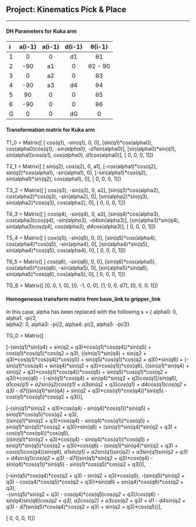 ## Project: Kinematics Pick & Place

---


#### DH Parameters for Kuka arm

| i        | a(i-1)  | a(i-1)  | d(i-1)  | θ(i-1)  |
| :------- |:-------:|:-------:|:-------:|:-------:|
| 1        | 0       | 0       | d1      |θ1       |
| 2        | -90     | a1      | 0       |θ2 - 90  |
| 3        | 0       | a2      | 0       |θ3       |
| 4        | -90     | a3      | d4      |θ4       |
| 5        | 90      | 0       | 0       |θ5       |
| 6        | -90     | 0       | 0       |θ6       |
| G        | 0       | 0       | dG      |0        |

#### Transformation matrix for Kuka arm

T1_0 =  Matrix([
[            cos(q1),            -sin(q1),            0,               0],
[sin(q1)*cos(alpha0), cos(alpha0)*cos(q1), -sin(alpha0), -d1*sin(alpha0)],
[sin(alpha0)*sin(q1), sin(alpha0)*cos(q1),  cos(alpha0),  d1*cos(alpha0)],
[                  0,                   0,            0,               1]]) 

T2_1 =  Matrix([
[             sin(q2),             cos(q2),            0, a1],
[-cos(alpha1)*cos(q2), sin(q2)*cos(alpha1), -sin(alpha1),  0],
[-sin(alpha1)*cos(q2), sin(alpha1)*sin(q2),  cos(alpha1),  0],
[                   0,                   0,            0,  1]]) 

T3_2 =  Matrix([
[            cos(q3),            -sin(q3),            0, a2],
[sin(q3)*cos(alpha2), cos(alpha2)*cos(q3), -sin(alpha2),  0],
[sin(alpha2)*sin(q3), sin(alpha2)*cos(q3),  cos(alpha2),  0],
[                  0,                   0,            0,  1]]) 

T4_3 =  Matrix([
[            cos(q4),            -sin(q4),            0,              a3],
[sin(q4)*cos(alpha3), cos(alpha3)*cos(q4), -sin(alpha3), -d4*sin(alpha3)],
[sin(alpha3)*sin(q4), sin(alpha3)*cos(q4),  cos(alpha3),  d4*cos(alpha3)],
[                  0,                   0,            0,               1]]) 

T5_4 =  Matrix([
[            cos(q5),            -sin(q5),            0, 0],
[sin(q5)*cos(alpha4), cos(alpha4)*cos(q5), -sin(alpha4), 0],
[sin(alpha4)*sin(q5), sin(alpha4)*cos(q5),  cos(alpha4), 0],
[                  0,                   0,            0, 1]]) 

T6_5 =  Matrix([
[            cos(q6),            -sin(q6),            0, 0],
[sin(q6)*cos(alpha5), cos(alpha5)*cos(q6), -sin(alpha5), 0],
[sin(alpha5)*sin(q6), sin(alpha5)*cos(q6),  cos(alpha5), 0],
[                  0,                   0,            0, 1]]) 

TG_6 =  Matrix([
[0,  0, 1,  0],
[0, -1, 0,  0],
[1,  0, 0, d7],
[0,  0, 0,  1]]) 

#### Homogeneous transform matrix from base_link to gripper_link
In this case, alpha has been replaced with the following
s = {
     alpha0: 0, 
     alpha1: -pi/2,  
     alpha2: 0, 
     alpha3: -pi/2, 
     alpha4: pi/2, 
     alpha5: -pi/2}

TG_0 =  Matrix([

[-(sin(q1)*sin(q4) + sin(q2 + q3)*cos(q1)*cos(q4))*sin(q5) + cos(q1)*cos(q5)*cos(q2 + q3), 
((sin(q1)*sin(q4) + sin(q2 + q3)*cos(q1)*cos(q4))*cos(q5) + sin(q5)*cos(q1)*cos(q2 + q3))*sin(q6) + (-sin(q1)*cos(q4) + sin(q4)*sin(q2 + q3)*cos(q1))*cos(q6), 
((sin(q1)*sin(q4) + sin(q2 + q3)*cos(q1)*cos(q4))*cos(q5) + sin(q5)*cos(q1)*cos(q2 + q3))*cos(q6) - (-sin(q1)*cos(q4) + sin(q4)*sin(q2 + q3)*cos(q1))*sin(q6), 
a1*cos(q1) + a2*sin(q2)*cos(q1) + a3*sin(q2 + q3)*cos(q1) + d4*cos(q1)*cos(q2 + q3) - d7*((sin(q1)*sin(q4) + sin(q2 + q3)*cos(q1)*cos(q4))*sin(q5) - cos(q1)*cos(q5)*cos(q2 + q3))],

[-(sin(q1)*sin(q2 + q3)*cos(q4) - sin(q4)*cos(q1))*sin(q5) + sin(q1)*cos(q5)*cos(q2 + q3),  
((sin(q1)*sin(q2 + q3)*cos(q4) - sin(q4)*cos(q1))*cos(q5) + sin(q1)*sin(q5)*cos(q2 + q3))*sin(q6) + (sin(q1)*sin(q4)*sin(q2 + q3) + cos(q1)*cos(q4))*cos(q6),  
((sin(q1)*sin(q2 + q3)*cos(q4) - sin(q4)*cos(q1))*cos(q5) + sin(q1)*sin(q5)*cos(q2 + q3))*cos(q6) - (sin(q1)*sin(q4)*sin(q2 + q3) + cos(q1)*cos(q4))*sin(q6), 
a1*sin(q1) + a2*sin(q1)*sin(q2) + a3*sin(q1)*sin(q2 + q3) + d4*sin(q1)*cos(q2 + q3) - d7*((sin(q1)*sin(q2 + q3)*cos(q4) - sin(q4)*cos(q1))*sin(q5) - sin(q1)*cos(q5)*cos(q2 + q3))],

[-sin(q5)*cos(q4)*cos(q2 + q3) - sin(q2 + q3)*cos(q5), 
-(sin(q5)*sin(q2 + q3) - cos(q4)*cos(q5)*cos(q2 + q3))*sin(q6) + sin(q4)*cos(q6)*cos(q2 + q3),    
-(sin(q5)*sin(q2 + q3) - cos(q4)*cos(q5)*cos(q2 + q3))*cos(q6) - sin(q4)*sin(q6)*cos(q2 + q3), 
a2*cos(q2) + a3*cos(q2 + q3) + d1 - d4*sin(q2 + q3) - d7*(sin(q5)*cos(q4)*cos(q2 + q3) + sin(q2 + q3)*cos(q5))],

[ 0, 0,  0, 1]]) 